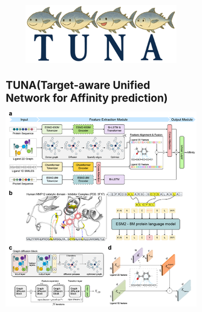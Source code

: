 <p align="center">
  <img src="https://github.com/DMCB-GIST/TUNA/blob/main/images/head_tuna.png" width="400" alt="참치 배너" />
</p>

# TUNA(Target-aware Unified Network for Affinity prediction)
![main_fig](images/main_fig.png)
